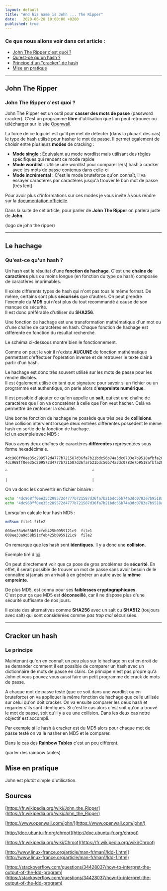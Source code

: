 ```yaml
---
layout: default
title: "And his name is John ... The Ripper"
date:   2020-06-28 10:00:00 +0200
published: true
---
```


### Ce que nous allons voir dans cet article :

*	[John The Ripper c'est quoi ?](#johntheripper)
* 	[Qu'est-ce qu'un hash ?](#le-hachage)
*	[Principe d'un "cracker" de hash](#cracker-un-hash)
*   [Mise en pratique](#mise-en-pratique)

* * *

## John The Ripper

### John The Ripper c'est quoi ?

John The Ripper est un outil pour **casser des mots de passe** (password cracker). 
C'est un programme **libre** d'utilisation que l'on peut retrouver ou télécharger sur le site [Openwall](https://www.openwall.com/john/).

La force de ce logiciel est qu'il permet de détecter (dans la plupart des cas) le type de hash utilisé pour hasher le mot de passe.
Il permet également de choisir entre plusieurs **modes** de cracking :

* **Mode single** : Équivalent au mode wordlist mais utilisant des règles spécifiques qui rendent ce mode rapide
* **Mode wordlist** : Utilise une wordlist pour comparer le(s) hash à cracker avec les mots de passe contenus dans celle-ci
* **Mode incrémental** : C'est le mode bruteforce qu'on connaît, il va essayer caractères par caractères jusqu'à trouver le bon mot de passe (très lent)

Pour avoir plus d'informations sur ces modes je vous invite à vous rendre sur la [documentation officielle](https://www.openwall.com/john/doc/MODES.shtml).

Dans la suite de cet article, pour parler de **John The Ripper** on parlera juste de **John**.

(logo de john the ripper)

* * *

## Le hachage

### Qu'est-ce qu'un hash ?

Un hash est le résultat d'une **fonction de hachage**. C'est une **chaîne de caractères** plus ou moins longue (en fonction du type de hash) composée de caractères imprimables.

Il existe différents types de hash qui n'ont pas tous le même format. De même, certains sont plus **sécurisés** que d'autres.
On peut prendre l'exemple du **MD5** qui n'est plus du tout recommandé à cause de son manque de sécurité.                                             
Il est donc préférable d'utiliser du **SHA256**.

Une fonction de hachage est une transformation mathématique d'un mot ou d'une chaîne de caractères en hash. Chaque fonction de hachage est différente en fonction du résultat recherché.

Le schéma ci-dessous montre bien le fonctionnement.

Comme on peut le voir il n'existe **AUCUNE** de fonction mathématique permettant d'effectuer l'opération inverse et de retrouver le texte clair à partir d'un hash. 

Le hachage est donc très souvent utilisé sur les mots de passe pour les rendre illisibles.                                                 
Il est également utilisé en tant que signature pour savoir si un fichier ou un programme est authentique, on parle alors d'**empreinte numérique**.

Il est possible d'ajouter ce qu'on appelle un **salt**, qui est une chaîne de caractères que l'on va concaténer à celle que l'on veut hacher. Celà va permettre de renforcer la sécurité.

Une bonne fonction de hachage ne possède que très peu de **collisions**. Une collision intervient lorsque deux entrées différentes possèdent le même hash en sortie de la fonction de hachage.         
Ici un exemple avec MD5 :

Nous avons deux chaînes de caractères **différentes** représentées sous forme hexadécimale.

``` 
4dc968ff0ee35c209572d4777b721587d36fa7b21bdc56b74a3dc0783e7b9518afbfa200a8284bf36e8e4b55b35f427593d849676da0d1555d8360fb5f07fea2  
4dc968ff0ee35c209572d4777b721587d36fa7b21bdc56b74a3dc0783e7b9518afbfa202a8284bf36e8e4b55b35f427593d849676da0d1d55d8360fb5f07fea2  
                                                                       ^                                      ^
                                                                       |                                      |
```

On va donc les convertir en fichier binaire :

```bash
echo '4dc968ff0ee35c209572d4777b721587d36fa7b21bdc56b74a3dc0783e7b9518afbfa200a8284bf36e8e4b55b35f427593d849676da0d1555d8360fb5f07fea2' | xxd -r -p | tee >/dev/null > file1  
echo '4dc968ff0ee35c209572d4777b721587d36fa7b21bdc56b74a3dc0783e7b9518afbfa202a8284bf36e8e4b55b35f427593d849676da0d1d55d8360fb5f07fea2' | xxd -r -p | tee >/dev/null > file2  
```

Lorsqu'on calcule leur hash MD5 :

```bash
md5sum file1 file2

008ee33a9d58b51cfeb425b0959121c9  file1
008ee33a9d58b51cfeb425b0959121c9  file2
```

On remarque que les hash sont **identiques**. Il y a donc une **collision**.

Exemple tiré d'[ici](https://marc-stevens.nl/research/md5-1block-collision/).

On peut directement voir que ça pose de gros problèmes de **sécurité**. En effet, il serait possible de trouver un mot de passe sans avoir besoin de le connaître si jamais on arrivait à en générer un autre avec la **même empreinte**. 

De plus MD5, est connu pour ses **faiblesses cryptographiques**.                       
C'est pour ça que MD5 est **déconseillé**, car il ne dispose plus d'une sécurité suffisante de nos jours.

Il existe des alternatives comme **SHA256** avec un salt ou **SHA512** (toujours avec salt) qui sont considérées comme *pas trop mal* sécurisées.

* * *

## Cracker un hash

### Le principe

Maintenant qu'on en connaît un peu plus sur le hachage on est en droit de se demander comment il est possible de comparer un hash avec un dictionnaire de mots de passe en clairs.
Ce principe n'est pas propre qu'à John et vous pouvez vous aussi faire un petit programme de crack de mots de passe.

A chaque mot de passe testé (que ce soit dans une wordlist ou en bruteforce) on va appliquer la même fonction de hachage que celle utilisée sur celui qu'on doit cracker.
On va ensuite comparer les deux hash et regarder s'ils sont identiques. Si c'est le cas alors c'est soit qu'on a trouvé le mot de passe, soit qu'il y a eu une collision. Dans les deux cas notre objectif est accompli.

Par exemple si le hash à cracker est du MD5 alors pour chaque mot de passe testé on va le hasher en MD5 et le comparer.

Dans le cas des **Rainbow Tables** c'est un peu différent.

(parler des rainbow tables)


## Mise en pratique

John est plutôt simple d'utilisation.


## Sources 

[https://fr.wikipedia.org/wiki/John_the_Ripper](https://fr.wikipedia.org/wiki/John_the_Ripper)

[https://www.openwall.com/john/](https://www.openwall.com/john/)

[http://doc.ubuntu-fr.org/chroot](http://doc.ubuntu-fr.org/chroot)

[https://fr.wikipedia.org/wiki/Chroot](https://fr.wikipedia.org/wiki/Chroot)

[http://www.linux-france.org/article/man-fr/man1/ldd-1.html](http://www.linux-france.org/article/man-fr/man1/ldd-1.html)

[https://stackoverflow.com/questions/34428037/how-to-interpret-the-output-of-the-ldd-program](https://stackoverflow.com/questions/34428037/how-to-interpret-the-output-of-the-ldd-program)